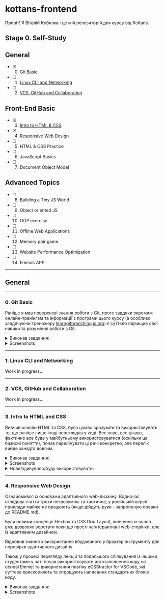# kottans-frontend

Привіт! Я Віталій Кобилка і це мій репозиторій для курсу від Kottans.

## Stage 0. Self-Study

## General

- [X] 0. [Git Basic](#0-git-basic)
- [ ] 1. [Linux CLI and Networking](#1-linux-cli-and-networking)
- [ ] 2. [VCS, GitHub and Collaboration](#2-vcs-github-and-collaboration)

## Front-End Basic

- [X] 3. [Intro to HTML & CSS](#3-intro-to-html-and-css)
- [X] 4. [Responsive Web Design](#4-responsive-web-design)
- [ ] 5. HTML & CSS Practice
- [ ] 6. JavaScript Basics
- [ ] 7. Document Object Model

## Advanced Topics

- [ ] 8. Building a Tiny JS World
- [ ] 9. Object oriented JS
- [ ] 10. OOP exercise
- [ ] 11. Offline Web Applications
- [ ] 12. Memory pair game
- [ ] 13. Website Performance Optimization
- [ ] 14. Friends APP

---

## **General**

---

### **0. Git Basic**

Раніше я мав поверхневі знання роботи з Git, проте завдяки окремим онлайн-тренінгам та інформації з програми цього курсу (а особливо завдячуючи тренажеру [learngitbranching.js.org](https://learngitbranching.js.org)) я суттєво підвищив свої навики та розуміння роботи з Git.

<details>
  <summary>Виконав завдання:</summary>

- Прослухав 1 і 2 тиждень курсу Introduction to Git and GitHub

- Пройшов рівні на [learngitbranching.js.org](https://learngitbranching.js.org)

- Створив репозиторій [kottans-frontend](https://github.com/wwwowka/kottans-frontend).

- Надіслав pull-request на [Kottans/mock-repo](https://github.com/kottans/mock-repo/pull/943).
  
</details>

<details>
  <summary>Screenshots</summary>

![02_learngitbranching](https://github.com/kvnvit/kottans-frontend/blob/main/task_git_basics/02_learngitbranching.png)  
![03_learngitbranching](https://github.com/kvnvit/kottans-frontend/blob/main/task_git_basics/03_learngitbranching.png)  
  
</details>

---

### **1. Linux CLI and Networking**

Work in progress...

---

### **2. VCS, GitHub and Collaboration**

Work in progress...

---

### **3. Intro to HTML and CSS**

Вивчив основи HTML та CSS, було цікаво зрозуміти та використовувати те, що раніше лише іноді переглядав у коді.
Все нове, все цікаве, фактично все буде у майбутньому використовуватися (оскільки це базисні поняття), почав перелічувати ці речі конкретно, але перелік вийде занадто довгим.

<details>
  <summary>Виконав завдання:</summary>

- Прослухав 1 і 2 тижні курсу Intro to HTML & CSS та виконав ряд тестових завдання для закріплення прочитаних матеріалів
- Виконав практичні вправи (Learn HTML (Eng))[https://www.codecademy.com/learn/learn-html]
- Виконав практичні вправи (Learn CSS (Eng))[https://www.codecademy.com/learn/learn-css]
  
</details>

<details>
  <summary>Screenshots</summary>

![coursera - css](https://github.com/kvnvit/kottans-frontend/blob/main/task_html_css_intro/01_coursera_css.png)  
![coursera - html](https://github.com/kvnvit/kottans-frontend/blob/main/task_html_css_intro/02_coursera_html.png)  
![codecademy - html & css](https://github.com/kvnvit/kottans-frontend/blob/main/task_html_css_intro/03_codecademy.png)  
  
</details>

<details>
  <summary>Нове/здивувало/буду використовувати:</summary>

**Було новим:**

- Інструмент GitHub Pages дозволяє запускати в "пісочниці" сайти, ресурси яких зберігаються в моїх репозиторіях
- Посилання на ресурси, що допомогають контролювати правильність написання html-, js-коду та застосування css-стилів, а також дозволяють поділитися кодом
- Яким чином організовується перехід на фрагменти сторінок
- Flex: існує скорочена властивість flex-flow (для властивостей flex-direction та flex-wrap найчастіше використовуються разом)

**Здивувало:**

- Додаткові можливості GitHub та простота використання інструменту запуску в "пісочниці" сайтів, ресурси яких зберігаються в моїх репозиторіях
- Цікаві можливості псевдо-класів селекторів CSS
- Використання окремих стилів для останніх елементів визначених раніше стилів за допомогою last-child

**Що я планую використовувати в майбутньому:**

- Інструмент GitHub Pages
- Посилання на сутності символів HTML для формування належного вигляду сторінок при перегляді у різних браузерах та кодуваннях
- Ідентификатори фрагментів сторінок
- Псевдо-класи селекторів CSS для створення інтерактивних елементів сторінок
  
</details>

---

### **4. Responsive Web Design**

Ознайомився із основами адаптивного web-дизайну. Водночас оглядова стаття трохи незрозуміла та хаотична, у російській версії приклади майже не працюють (якщо дійдуть руки - запропоную правки до README.md).

Були новими концепції Flexbox та CSS Grid Layout, вивчення їх основ вже дозволяє верстати поки що прості неінтерактивні web-сторінки, але із адаптивним дизайном.

Відновив знання з використання вбудованого у браузер інструменту для перевірки адаптивного дизайну.

Також у процесі перегляду лекцій та подальшого спілкування із іншими студентами у чаті почав використовувати автозаповнення коду на основі Emmet та використання плагіну eCSStractor for VSCode, які суттєво прискорюють та спрощують написання стандартних блоків коду.

<details>
  <summary>Виконав завдання:</summary>

- Responsive web design basics
- FLEXBOX. Вчимося верстати на флексах
- Пройшов Flexbox Froggy - гра для закріплення
- CSS Grid Layout
- Пройшов Grid Garden - гра для закріплення
  
</details>

<details>
  <summary>Screenshots</summary>

![flexbox](https://github.com/kvnvit/kottans-frontend/blob/main/task_responsive_web_design/01_flexbox_froggy.png)  
![grid](https://github.com/kvnvit/kottans-frontend/blob/main/task_responsive_web_design/02_grid_garden.png)  
  
</details>
